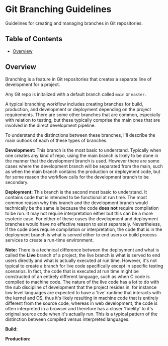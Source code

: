 # Git Branching Guidelines

Guidelines for creating and managing branches in Git repositories.

## Table of Contents

- [Overview](#overview)

## Overview

Branching is a feature in Git repositories that creates a separate line of development for a project.

Any Git repo is initalized with a default branch called `main` or `master`.

A typical branching workflow includes creating branches for build, production, and development or deployment depending on the project requirements. There are some other branches that are common, especially with relation to testing, but these typically comprise the main ones that are involved in the direct development pipeline.

To understand the distinctions between these branches, I'll describe the main outlook of each of these types of branches.

**Development:** This branch is the most basic to understand. Typically when one creates any kind of repo, using the main branch is likely to be done in the manner that the development branch is used. However there are some cases where the development branch will be separated from the main, such as when the main branch contains the production or deployment code, but for some reason the workflow calls for the development branch to be secondary.

**Deployment:** This branch is the second most basic to understand. It contains code that is intended to be functional at run time. The most common reason why this branch and the development branch would technically be the same is because the code **does not** require compilation to be run. It may not require interpretation either but this can be a more esoteric case. For either of these cases the development and deployment branches would have no effective reason to exist separately. Nevertheless, if the code does require compilation or interpretation, the code that is in the deployment branch is what is served either to end users or build process services to create a run-time environment.

 **Note:** There is a technical difference between the deployment and what is called the **Live** branch of a project, the live branch is what is served to end users directly and what is actually executed at run time. However, it's not typical to create a branch for live code specifically except in specific testing scenarios. In fact, the code that is executed at run time might be constructed of an entirely different language, such as when C code is compiled to machine code. The nature of the live code has a lot to do with the sub discipline of development that the project resides in, for instance low level languages are expected to have a 'live' runtime that interacts with the kernel and OS, thus it's likely resulting in machine code that is entirely different from the source code, whereas in web development, the code is often interpreted in a browser and therefore has a closer 'fidelity' to it's original source code when it's actually run. This is a typical pattern of the distinction between compiled versus interpreted languages.

**Build:** <!-- TODO: Describe the build branch -->

**Production:** <!-- TODO: Describe the build branch -->